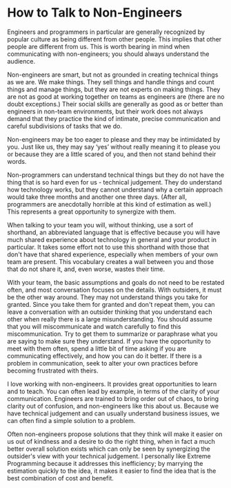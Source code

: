 # How to Talk to Non-Engineers

Engineers and programmers in particular are generally recognized by popular culture as being different from other people. This implies that other people are different from us. This is worth bearing in mind when communicating with non-engineers; you should always understand the audience.

Non-engineers are smart, but not as grounded in creating technical things as we are. We make things. They sell things and handle things and count things and manage things, but they are not experts on making things. They are not as good at working together on teams as engineers are (there are no doubt exceptions.) Their social skills are generally as good as or better than engineers in non-team environments, but their work does not always demand that they practice the kind of intimate, precise communication and careful subdivisions of tasks that we do.

Non-engineers may be too eager to please and they may be intimidated by you. Just like us, they may say ‘yes’ without really meaning it to please you or because they are a little scared of you, and then not stand behind their words.

Non-programmers can understand technical things but they do not have the thing that is so hard even for us - technical judgement. They do understand how technology works, but they cannot understand why a certain approach would take three months and another one three days. (After all, programmers are anecdotally horrible at this kind of estimation as well.) This represents a great opportunity to synergize with them.

When talking to your team you will, without thinking, use a sort of shorthand, an abbreviated language that is effective because you will have much shared experience about technology in general and your product in particular. It takes some effort not to use this shorthand with those that don't have that shared experience, especially when members of your own team are present. This vocabulary creates a wall between you and those that do not share it, and, even worse, wastes their time.

With your team, the basic assumptions and goals do not need to be restated often, and most conversation focuses on the details. With outsiders, it must be the other way around. They may not understand things you take for granted. Since you take them for granted and don't repeat them, you can leave a conversation with an outsider thinking that you understand each other when really there is a large misunderstanding. You should assume that you will miscommunicate and watch carefully to find this miscommunication. Try to get them to summarize or paraphrase what you are saying to make sure they understand. If you have the opportunity to meet with them often, spend a little bit of time asking if you are communicating effectively, and how you can do it better. If there is a problem in communication, seek to alter your own practices before becoming frustrated with theirs.

I love working with non-engineers. It provides great opportunities to learn and to teach. You can often lead by example, in terms of the clarity of your communication. Engineers are trained to bring order out of chaos, to bring clarity out of confusion, and non-engineers like this about us. Because we have technical judgement and can usually understand business issues, we can often find a simple solution to a problem.

Often non-engineers propose solutions that they think will make it easier on us out of kindness and a desire to do the right thing, when in fact a much better overall solution exists which can only be seen by synergizing the outsider's view with your technical judgement. I personally like Extreme Programming because it addresses this inefficiency; by marrying the estimation quickly to the idea, it makes it easier to find the idea that is the best combination of cost and benefit.

